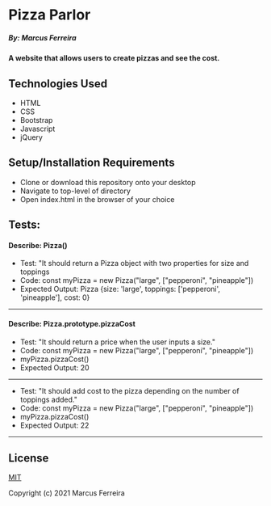 # Pizza Parlor

##### By: Marcus Ferreira

#### A website that allows users to create pizzas and see the cost.

## Technologies Used

* HTML
* CSS
* Bootstrap
* Javascript
* jQuery

## Setup/Installation Requirements

* Clone or download this repository onto your desktop
* Navigate to top-level of directory
* Open index.html in the browser of your choice

## Tests:

#### Describe: Pizza()

- Test: "It should return a Pizza object with two properties for size and toppings
- Code: const myPizza = new Pizza("large", ["pepperoni", "pineapple"])
- Expected Output: Pizza {size: 'large', toppings: ['pepperoni', 'pineapple'], cost: 0}
---
#### Describe: Pizza.prototype.pizzaCost

- Test: "It should return a price when the user inputs a size."
- Code: const myPizza = new Pizza("large", ["pepperoni", "pineapple"])
- myPizza.pizzaCost()
- Expected Output: 20
---
- Test: "It should add cost to the pizza depending on the number of toppings added."
- Code: const myPizza = new Pizza("large", ["pepperoni", "pineapple"])
- myPizza.pizzaCost()
- Expected Output: 22
---

## License

[MIT](https://opensource.org/licenses/MIT)


Copyright (c) 2021 Marcus Ferreira